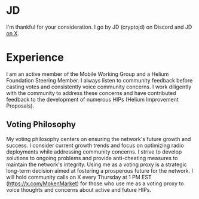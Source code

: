 # JD

I'm thankful for your consideration. I go by JD (cryptojd) on Discord and JD [on X](https://x.com/0x41nullbody).

# Experience

I am an active member of the Mobile Working Group and a Helium Foundation Steering Member. I always listen to community feedback before casting votes and consistently voice community concerns. I work diligently with the community to address these concerns and have contributed feedback to the development of numerous HIPs (Helium Improvement Proposals).

## Voting Philosophy

My voting philosophy centers on ensuring the network's future growth and success. I consider current growth trends and focus on optimizing radio deployments while addressing community concerns. I strive to develop solutions to ongoing problems and provide anti-cheating measures to maintain the network's integrity. Using me as a voting proxy is a strategic long-term decision aimed at fostering a prosperous future for the network. I will hold community calls on X every Thursday at 1 PM EST (https://x.com/MokenMarket) for those who use me as a voting proxy to voice thoughts and concerns about active and future HIPs.
